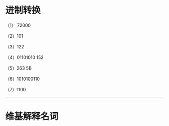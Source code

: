 # 进制转换
（1） 72000

（2）101

（3）122

（4）01101010 152

（5）263 5B

（6）1010100110

（7）1100

***

 
# 维基解释名词